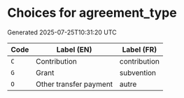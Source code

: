 # Choices for agreement_type

Generated 2025-07-25T10:31:20 UTC

| Code | Label (EN) | Label (FR) |
|------|------------|------------|
| `C` | Contribution | contribution |
| `G` | Grant | subvention |
| `O` | Other transfer payment | autre |
